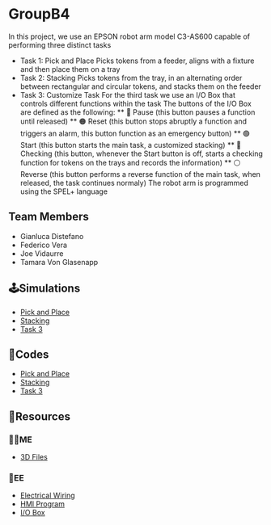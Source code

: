 # GroupB4
In this project, we use an EPSON robot arm model C3-AS600 capable of performing three distinct tasks
* Task 1: Pick and Place
  Picks tokens from a feeder, aligns with a fixture and then place them on a tray
* Task 2: Stacking
  Picks tokens from the tray, in an alternating order between rectangular and circular tokens, and stacks them on the feeder
* Task 3: Customize Task
  For the third task we use an I/O Box that controls different functions within the task
  The buttons of the I/O Box are defined as the following:
  ** :red_circle: Pause (this button pauses a function until released)
  ** :orange_circle: Reset (this button stops abruptly a function and triggers an alarm, this button function as an emergency button)
  ** :green_circle: Start (this button starts the main task, a customized stacking)
  ** :large_blue_circle: Checking (this button, whenever the Start button is off, starts a checking function for tokens on the trays and records the information)
  ** :white_circle: Reverse (this button performs a reverse function of the main task, when released, the task continues normaly)
The robot arm is programmed using the SPEL+ language
## Team Members
* Gianluca Distefano
* Federico Vera
* Joe Vidaurre
* Tamara Von Glasenapp
## :joystick:Simulations
* [Pick and Place](https://youtu.be/uCTWLBd3CHA)
* [Stacking](https://youtu.be/nHVbiKW6cxQ)
* [Task 3](https://youtu.be/GFuKxFXsvZo)
## :robot:Codes
* [Pick and Place](https://github.com/joev27/GroupB4/blob/main/Codes/PickandPlace.prg)
* [Stacking](https://github.com/joev27/GroupB4/blob/main/Codes/Stacking.prg)
* [Task 3](https://github.com/joev27/GroupB4/blob/main/Codes/Task3.prg)

## :file_folder:Resources
### :mechanic:ME
* [3D Files](https://github.com/joev27/GroupB4/tree/main/3D%20Files)
### :electric_plug:EE
* [Electrical Wiring](https://github.com/joev27/GroupB4/tree/main/Wiring%20Diagram)
* [HMI Program](https://github.com/joev27/GroupB4/tree/main/Wiring%20Diagram)
* [I/O Box](https://github.com/joev27/GroupB4/tree/main/Wiring%20Diagram)
